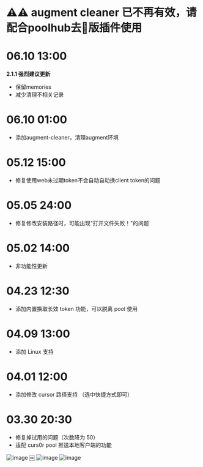 # ⚠️⚠️ augment cleaner 已不再有效，请配合poolhub去💩版插件使用

# 06.10 13:00
**2.1.1 强烈建议更新**
- 保留memories
- 减少清理不相关记录

# 06.10 01:00

- 添加augment-cleaner，清理augment环境

# 05.12 15:00

- 修复使用web未过期token不会自动自动换client token的问题

# 05.05 24:00

- 修复修改安装路径时，可能出现"打开文件失败！"的问题

# 05.02 14:00

- 非功能性更新

# 04.23 12:30

- 添加内置换取长效 token 功能，可以脱离 pool 使用

# 04.09 13:00

- 添加 Linux 支持

# 04.01 12:00

- 添加修改 cursor 路径支持 （选中快捷方式即可）

# 03.30 20:30

- 修复掉试用的问题（次数降为 50）
- 适配 curs0r pool 推送本地客户端的功能

![image](https://github.com/user-attachments/assets/ce96a46d-8ce6-4a8c-b602-37317af94610)
￼
![image](https://github.com/user-attachments/assets/937aaeda-1fd2-427c-a882-bded8f8773ab)
![image](https://github.com/user-attachments/assets/558ece72-acfb-432d-b15a-06236b13b27a)



